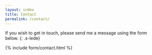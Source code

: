```yaml
---
layout: index
title: Contact
permalink: /contact/
---
```

If you wish to get in touch, please send me a message using the form below.
{: .s-lede}

{% include form/contact.html %}

